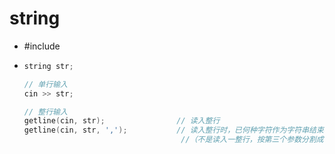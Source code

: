 # string

- #include <string>

- ```c++
  string str;
  
  // 单行输入
  cin >> str;
  
  // 整行输入
  getline(cin, str);				// 读入整行
  getline(cin, str, ',');			// 读入整行时，已何种字符作为字符串结束标记
  									 //（不是读入一整行，按第三个参数分割成多段）
  ```

  